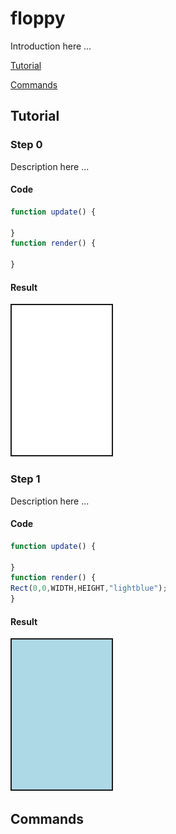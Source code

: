 # floppy

Introduction here ...

[Tutorial](#tutorial)

[Commands](#commands)

## Tutorial

### Step 0

Description here ...

#### Code

```javascript
function update() {

}
function render() {

}
```

#### Result

<img src="/images/step0.png" width="160" border="2">

### Step 1

Description here ...

#### Code

```javascript
function update() {

}
function render() {
Rect(0,0,WIDTH,HEIGHT,"lightblue");
}
```

#### Result

<img src="/images/step1.png" width="160" border="2">

## Commands
